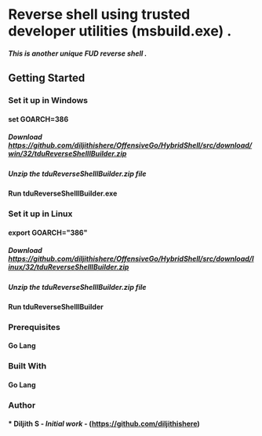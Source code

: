 # Reverse shell using trusted developer utilities (msbuild.exe) .

##### This is another unique FUD reverse shell .

## Getting Started
### Set it up in Windows 
#### set GOARCH=386
##### Download https://github.com/diljithishere/OffensiveGo/HybridShell/src/download/win/32/tduReverseShelllBuilder.zip
##### Unzip the tduReverseShelllBuilder.zip file
####  Run tduReverseShelllBuilder.exe

### Set it up in Linux 
#### export GOARCH="386"
##### Download https://github.com/diljithishere/OffensiveGo/HybridShell/src/download/linux/32/tduReverseShelllBuilder.zip
##### Unzip the tduReverseShelllBuilder.zip file
####  Run tduReverseShelllBuilder


### Prerequisites

#### Go Lang

### Built With
#### Go Lang

### Author

#### * **Diljith S** - *Initial work* - (https://github.com/diljithishere)

